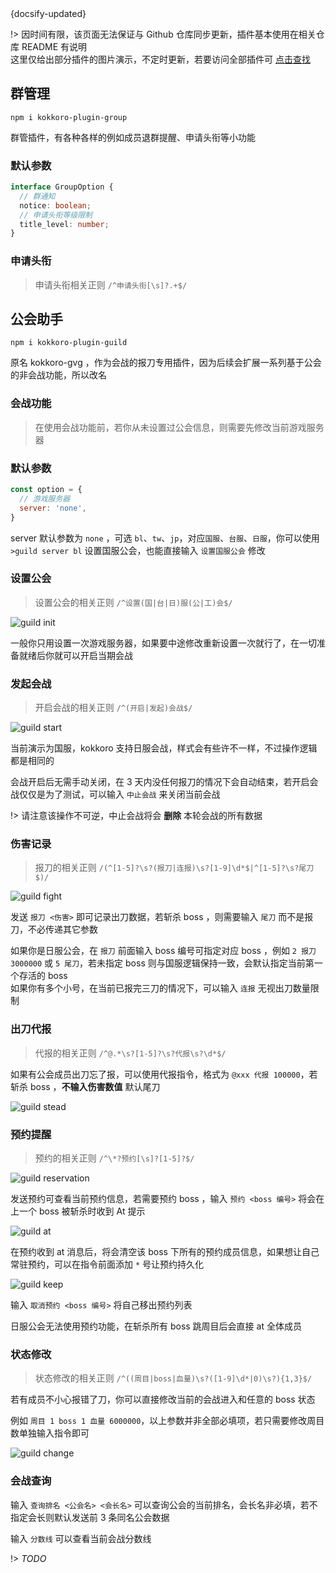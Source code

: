<div class="updated">{docsify-updated}</div>

!> 因时间有限，该页面无法保证与 Github 仓库同步更新，插件基本使用在相关仓库 README 有说明  
这里仅给出部分插件的图片演示，不定时更新，若要访问全部插件可 [点击查找](https://github.com/kokkorojs)

## 群管理
``` shell
npm i kokkoro-plugin-group
```

群管插件，有各种各样的例如成员退群提醒、申请头衔等小功能

### 默认参数
``` typescript
interface GroupOption {
  // 群通知
  notice: boolean;
  // 申请头衔等级限制
  title_level: number;
}
```

### 申请头衔
> 申请头衔相关正则 `/^申请头衔[\s]?.+$/`

## 公会助手

``` shell
npm i kokkoro-plugin-guild
```

原名 kokkoro-gvg ，作为会战的报刀专用插件，因为后续会扩展一系列基于公会的非会战功能，所以改名

### 会战功能

> 在使用会战功能前，若你从未设置过公会信息，则需要先修改当前游戏服务器

### 默认参数

``` javascript
const option = {
  // 游戏服务器
  server: 'none',
}
```
server 默认参数为 `none` ，可选 `bl`、`tw`、`jp`，对应`国服`、`台服`、`日服`，你可以使用 `>guild server bl` 设置国服公会，也能直接输入 `设置国服公会` 修改

### 设置公会

> 设置公会的相关正则 `/^设置(国|台|日)服(公|工)会$/`

![guild init](../images/illustrate/guild_init.png)

一般你只用设置一次游戏服务器，如果要中途修改重新设置一次就行了，在一切准备就绪后你就可以开启当期会战

### 发起会战

> 开启会战的相关正则 `/^(开启|发起)会战$/`

![guild start](../images/illustrate/guild_start.png)

当前演示为国服，kokkoro 支持日服会战，样式会有些许不一样，不过操作逻辑都是相同的

会战开启后无需手动关闭，在 3 天内没任何报刀的情况下会自动结束，若开启会战仅仅是为了测试，可以输入 `中止会战` 来关闭当前会战

!> 请注意该操作不可逆，中止会战将会 **删除** 本轮会战的所有数据

### 伤害记录

> 报刀的相关正则 `/(^[1-5]?\s?(报刀|连报)\s?[1-9]\d*$|^[1-5]?\s?尾刀$)/`

![guild fight](../images/illustrate/fight.png)

发送 `报刀 <伤害>` 即可记录出刀数据，若斩杀 boss ，则需要输入 `尾刀` 而不是报刀，不必传递其它参数

如果你是日服公会，在 `报刀` 前面输入 boss 编号可指定对应 boss ，例如 `2 报刀 3000000` 或 `5 尾刀`，若未指定 boss 则与国服逻辑保持一致，会默认指定当前第一个存活的 boss  
如果你有多个小号，在当前已报完三刀的情况下，可以输入 `连报` 无视出刀数量限制

### 出刀代报

> 代报的相关正则 `/^@.*\s?[1-5]?\s?代报\s?\d*$/`

如果有公会成员出刀忘了报，可以使用代报指令，格式为 `@xxx 代报 100000`，若斩杀 boss ，**不输入伤害数值** 默认尾刀

![guild stead](../images/illustrate/stead.png)

### 预约提醒

> 预约的相关正则 `/^\*?预约[\s]?[1-5]?$/`

![guild reservation](../images/illustrate/reservation.png)

发送预约可查看当前预约信息，若需要预约 boss ，输入 `预约 <boss 编号>` 将会在上一个 boss 被斩杀时收到 At 提示

![guild at](../images/illustrate/guild_at.png)

在预约收到 at 消息后，将会清空该 boss 下所有的预约成员信息，如果想让自己常驻预约，可以在指令前面添加 `*` 号让预约持久化

![guild keep](../images/illustrate/guild_keep.png)

输入 `取消预约 <boss 编号>` 将自己移出预约列表

日服公会无法使用预约功能，在斩杀所有 boss 跳周目后会直接 at 全体成员

### 状态修改

> 状态修改的相关正则 `/^((周目|boss|血量)\s?([1-9]\d*|0)\s?){1,3}$/`

若有成员不小心报错了刀，你可以直接修改当前的会战进入和任意的 boss 状态

例如 `周目 1 boss 1 血量 6000000`，以上参数并非全部必填项，若只需要修改周目数单独输入指令即可

![guild change](../images/illustrate/guild_change.png)

### 会战查询

输入 `查询排名 <公会名> <会长名>` 可以查询公会的当前排名，会长名非必填，若不指定会长则默认发送前 3 条同名公会数据

输入 `分数线` 可以查看当前会战分数线

!> _TODO_
